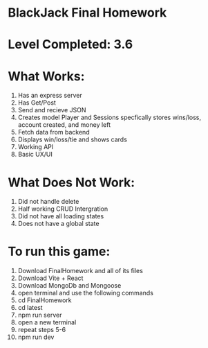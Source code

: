 # BlackJack Final Homework

# Level Completed: 3.6 

# What Works:
1. Has an express server
2. Has Get/Post
3. Send and recieve JSON
4. Creates model Player and Sessions specfically stores wins/loss, account created, and money left
5. Fetch data from backend
6. Displays win/loss/tie and shows cards
7. Working API
8. Basic UX/UI

# What Does Not Work:
1. Did not handle delete
2. Half working CRUD Intergration
3. Did not have all loading states
4. Does not have a global state

# To run this game:
1. Download FinalHomework and all of its files
2. Download Vite + React
3. Download MongoDb and Mongoose
4. open terminal and use the following commands
5. cd FinalHomework
6. cd latest
7. npm run server
8. open a new terminal
9. repeat steps 5-6
10. npm run dev

